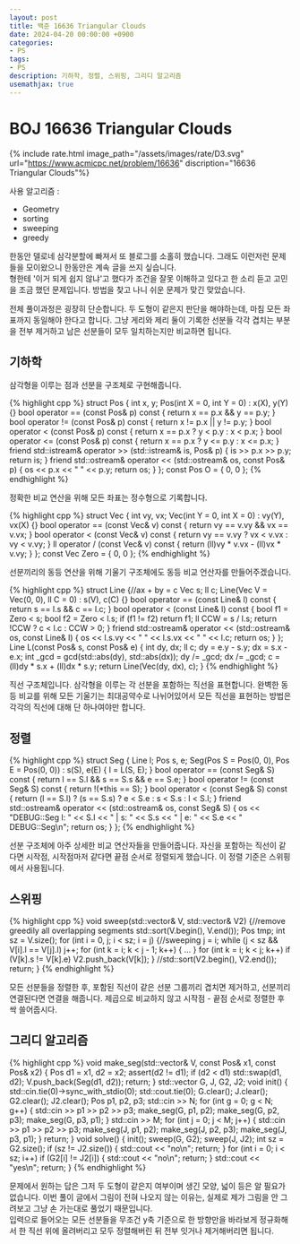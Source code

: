 ```yaml
---
layout: post
title: 백준 16636 Triangular Clouds
date: 2024-04-20 00:00:00 +0900
categories:
- PS
tags:
- PS
description: 기하학, 정렬, 스위핑, 그리디 알고리즘
usemathjax: true
---
```


# BOJ 16636 Triangular Clouds

{% include rate.html image_path="/assets/images/rate/D3.svg" url="https://www.acmicpc.net/problem/16636" discription="16636 Triangular Clouds"%}

사용 알고리즘 :
- Geometry
- sorting
- sweeping
- greedy

한동안 델로네 삼각분할에 빠져서 또 블로그를 소홀히 했습니다. 그래도 이런저런 문제들을 모이왔으니 한동안은 계속 글을 쓰지 싶습니다.<br/> 형한테 '이거 되게 쉽지 않냐'고 했다가 조건을 잘못 이해하고 있다고 한 소리 듣고 고민을 조금 했던 문제입니다. 방법을 찾고 나니 쉬운 문제가 맞긴 맞았습니다.

전체 풀이과정은 굉장히 단순합니다. 두 도형이 같은지 판단을 해야하는데, 마침 모든 좌표까지 동일해야 한다고 합니다. 그냥 게리와 제리 둘이 기록한 선분들 각각 겹치는 부분을 전부 제거하고 남은 선분들이 모두 일치하는지만 비교하면 됩니다.

## 기하학

삼각형을 이루는 점과 선분을 구조체로 구현해줍니다.

{% highlight cpp %}
struct Pos {
    int x, y;
    Pos(int X = 0, int Y = 0) : x(X), y(Y) {}
    bool operator == (const Pos& p) const { return x == p.x && y == p.y; }
    bool operator != (const Pos& p) const { return x != p.x || y != p.y; }
    bool operator < (const Pos& p) const { return x == p.x ? y < p.y : x < p.x; }
    bool operator <= (const Pos& p) const { return x == p.x ? y <= p.y : x <= p.x; }
    friend std::istream& operator >> (std::istream& is, Pos& p) {
        is >> p.x >> p.y;
        return is;
    }
    friend std::ostream& operator << (std::ostream& os, const Pos& p) {
        os << p.x << " " << p.y;
        return os;
    }
}; const Pos O = { 0, 0 };
{% endhighlight %}

정확한 비교 연산을 위해 모든 좌표는 정수형으로 기록합니다.

{% highlight cpp %}
struct Vec {
    int vy, vx;
    Vec(int Y = 0, int X = 0) : vy(Y), vx(X) {}
    bool operator == (const Vec& v) const { return vy == v.vy && vx == v.vx; }
    bool operator < (const Vec& v) const { return vy == v.vy ? vx < v.vx : vy < v.vy; }
    ll operator / (const Vec& v) const { return (ll)vy * v.vx - (ll)vx * v.vy; }
}; const Vec Zero = { 0, 0 };
{% endhighlight %}

선분끼리의 동등 연산을 위해 기울기 구조체에도 동등 비교 언산자를 만들어주겠습니다.

{% highlight cpp %}
struct Line {//ax + by = c
    Vec s;
    ll c;
    Line(Vec V = Vec(0, 0), ll C = 0) : s(V), c(C) {}
    bool operator == (const Line& l) const { return s == l.s && c == l.c; }
    bool operator < (const Line& l) const {
        bool f1 = Zero < s;
        bool f2 = Zero < l.s;
        if (f1 != f2) return f1;
        ll CCW = s / l.s;
        return !CCW ? c < l.c : CCW > 0;
    }
    friend std::ostream& operator << (std::ostream& os, const Line& l) {
        os << l.s.vy << " " << l.s.vx << " " << l.c;
        return os;
    }
};
Line L(const Pos& s, const Pos& e) {
    int dy, dx; ll c;
    dy = e.y - s.y;
    dx = s.x - e.x;
    int _gcd = gcd(std::abs(dy), std::abs(dx));
    dy /= _gcd; dx /= _gcd;
    c = (ll)dy * s.x + (ll)dx * s.y;
    return Line(Vec(dy, dx), c);
}
{% endhighlight %}

직선 구조체입니다. 삼각형을 이루는 각 선분을 포함하는 직선을 표현합니다. 완벽한 동등 비교를 위해 모든 기울기는 최대공약수로 나뉘어있어서 모든 직선을 표현하는 방법은 각각의 직선에 대해 단 하나여야만 합니다.

## 정렬

{% highlight cpp %}
struct Seg {
    Line l;
    Pos s, e;
    Seg(Pos S = Pos(0, 0), Pos E = Pos(0, 0)) : s(S), e(E) { l = L(S, E); }
    bool operator == (const Seg& S) const { return l == S.l && s == S.s && e == S.e; }
    bool operator != (const Seg& S) const { return !(*this == S); }
    bool operator < (const Seg& S) const { return (l == S.l) ? (s == S.s) ? e < S.e : s < S.s : l < S.l; }
    friend std::ostream& operator << (std::ostream& os, const Seg& S) {
        os << "DEBUG::Seg l: " << S.l << " | s: " << S.s << " | e: " << S.e << " DEBUG::Seg\n";
        return os;
    }
};
{% endhighlight %}

선분 구조체에 아주 상세한 비교 연산자들을 만들어줍니다. 자신을 포함하는 직선이 같다면 시작점, 시작점마저 같다면 끝점 순서로 정렬되게 했습니다. 이 정렬 기준은 스위핑에서 사용됩니다.

## 스위핑

{% highlight cpp %}
void sweep(std::vector<Seg>& V, std::vector<Seg>& V2) {//remove greedily all overlapping segments
    std::sort(V.begin(), V.end());
    Pos tmp;
    int sz = V.size();
    for (int i = 0, j; i < sz; i = j) {//sweeping
        j = i;
	    while (j < sz && V[i].l == V[j].l) j++;
	    for (int k = i; k < j - 1; k++) {
            ...
        }
        for (int k = i; k < j; k++) if (V[k].s != V[k].e) V2.push_back(V[k]);
    }
    //std::sort(V2.begin(), V2.end());
    return;
}
{% endhighlight %}

모든 선분들을 정렬한 후, 포함된 직선이 같은 선분 그룹끼리 겹치면 제거하고, 선분끼리 연결된다면 연결을 해줍니다. 제곱으로 비교하지 않고 시작점 - 끝점 순서로 정렬한 후 싹 쓸어줍시다.

## 그리디 알고리즘

{% highlight cpp %}
void make_seg(std::vector<Seg>& V, const Pos& x1, const Pos& x2) {
    Pos d1 = x1, d2 = x2;
    assert(d2 != d1);
    if (d2 < d1) std::swap(d1, d2);
    V.push_back(Seg(d1, d2));
    return;
}
std::vector<Seg> G, J, G2, J2;
void init() {
    std::cin.tie(0)->sync_with_stdio(0);
    std::cout.tie(0);
    G.clear();
    J.clear();
    G2.clear();
    J2.clear();
    Pos p1, p2, p3;
    std::cin >> N;
    for (int g = 0; g < N; g++) {
        std::cin >> p1 >> p2 >> p3;
        make_seg(G, p1, p2);
        make_seg(G, p2, p3);
        make_seg(G, p3, p1);
    }
    std::cin >> M;
    for (int j = 0; j < M; j++) {
        std::cin >> p1 >> p2 >> p3;
        make_seg(J, p1, p2);
        make_seg(J, p2, p3);
        make_seg(J, p3, p1);
    }
    return;
}
void solve() {
    init();
    sweep(G, G2);
    sweep(J, J2);
    int sz = G2.size();
    if (sz != J2.size()) { std::cout << "no\n"; return; }
    for (int i = 0; i < sz; i++) if (G2[i] != J2[i]) { std::cout << "no\n"; return; }
    std::cout << "yes\n";
    return;
}
{% endhighlight %}

문제에서 원하는 답은 그저 두 도형이 같은지 여부이며 생긴 모양, 넓이 등은 알 필요가 없습니다. 이번 풀이 글에서 그림이 전혀 나오지 않는 이유는, 실제로 제가 그림을 안 그려보고 그냥 손 가는대로 풀었기 때문입니다.<br/> 입력으로 들어오는 모든 선분들을 무조건 y축 기준으로 한 방향만을 바라보게 정규화해서 한 직선 위에 올려버리고 모두 정렬해버린 뒤 전부 잇거나 제거해버리면 됩니다.
<br/>
